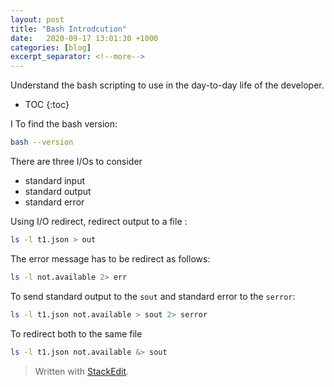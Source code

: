 ```yaml
---
layout: post
title: "Bash Introdcution"
date:   2020-09-17 13:01:30 +1000
categories: [blog]
excerpt_separator: <!--more-->
---
```

Understand the bash scripting to use in the day-to-day life of the developer.

<!--more-->

* TOC
{:toc}

I
To  find the bash version:
```bash
bash --version
```
There are three I/Os to consider

 - standard input
 - standard output
 - standard error

Using I/O redirect, redirect output to a file :
```bash
ls -l t1.json > out
```
The error message has to be redirect as follows:
```bash
ls -l not.available 2> err
```
To send standard output to the `sout` and standard error to the `serror`:
```bash
ls -l t1.json not.available > sout 2> serror
```
To redirect both to the same file
```bash
ls -l t1.json not.available &> sout
```



> Written with [StackEdit](https://stackedit.io/).
<!--stackedit_data:
eyJoaXN0b3J5IjpbODg2ODg3MjUyLDExMTY4NzEzMDAsNzgzMj
Y3OTgsMTI3NDY1MjUwXX0=
-->